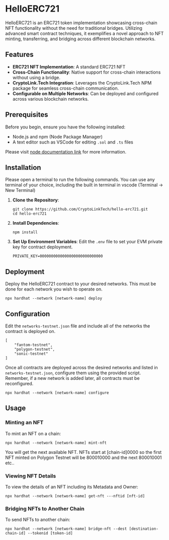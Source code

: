 # HelloERC721

HelloERC721 is an ERC721 token implementation showcasing cross-chain NFT functionality without the need for traditional bridges. Utilizing advanced smart contract techniques, it exemplifies a novel approach to NFT minting, transferring, and bridging across different blockchain networks.
## Features

- **ERC721 NFT Implementation**: A standard ERC721 NFT
- **Cross-Chain Functionality**: Native support for cross-chain interactions without using a bridge.
- **CryptoLink.Tech Integration**: Leverages the CryptoLink.Tech NPM package for seamless cross-chain communication.
- **Configurable on Multiple Networks**: Can be deployed and configured across various blockchain networks.

## Prerequisites

Before you begin, ensure you have the following installed:
- Node.js and npm (Node Package Manager)
- A text editor such as VSCode for editing `.sol` and `.ts` files

Please visit [node documentation link](https://docs.npmjs.com/downloading-and-installing-node-js-and-npm) for more information.

## Installation

Please open a terminal to run the following commands. You can use any terminal of your choice, including the built in terminal in vscode (Terminal -> New Terminal)

1. **Clone the Repository**: 
   ```
   git clone https://github.com/CryptoLinkTech/hello-erc721.git
   cd hello-erc721
   ```

2. **Install Dependencies**:
   ```
   npm install
   ```

3. **Set Up Environment Variables**:
   Edit the `.env` file to set your EVM private key for contract deployment.
    ```
    PRIVATE_KEY=0000000000000000000000000000
    ```

## Deployment

Deploy the HelloERC721 contract to your desired networks. This must be done for each network you wish to operate on.

```
npx hardhat --network [network-name] deploy
```

## Configuration

Edit the `networks-testnet.json` file and include all of the networks the contract is deployed on.

```
[
    "fantom-testnet",
    "polygon-testnet",
    "sonic-testnet"
]
```

Once all contracts are deployed across the desired networks and listed in `networks-testnet.json`, configure them using the provided script. Remember, if a new network is added later, all contracts must be reconfigured.

```
npx hardhat --network [network-name] configure
```

## Usage

### Minting an NFT

To mint an NFT on a chain:

```
npx hardhat --network [network-name] mint-nft
```

You will get the next available NFT. NFTs start at [chain-id]0000 so the first NFT minted on Polygon Testnet will be 800010000 and the next 800010001 etc..

### Viewing NFT Details

To view the details of an NFT including its Metadata and Owner:

```
npx hardhat --network [network-name] get-nft ---nftid [nft-id]
```

### Bridging NFTs to Another Chain

To send NFTs to another chain:

```
npx hardhat --network [network-name] bridge-nft --dest [destination-chain-id] --tokenid [token-id]
```

